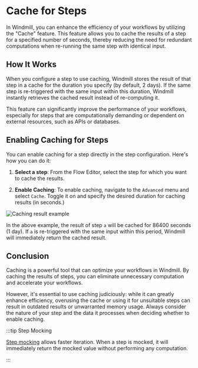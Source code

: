 # Cache for Steps

In Windmill, you can enhance the efficiency of your workflows by utilizing the "Cache" feature. This feature allows you to cache the results of a step for a specified number of seconds, thereby reducing the need for redundant computations when re-running the same step with identical input.

## How It Works

When you configure a step to use caching, Windmill stores the result of that step in a cache for the duration you specify (by default, 2 days). If the same step is re-triggered with the same input within this duration, Windmill instantly retrieves the cached result instead of re-computing it.

This feature can significantly improve the performance of your workflows, especially for steps that are computationally demanding or dependent on external resources, such as APIs or databases.

## Enabling Caching for Steps

You can enable caching for a step directly in the step configuration. Here's how you can do it:

1. **Select a step**: From the Flow Editor, select the step for which you want to cache the results.

2. **Enable Caching**: To enable caching, navigate to the `Advanced` menu and select `Cache`. Toggle it on and specify the desired duration for caching results (in seconds.)

![Caching result example](../assets/flows/cache_steps.gif)

In the above example, the result of step `a` will be cached for 86400 seconds (1 day). If `a` is re-triggered with the same input within this period, Windmill will immediately return the cached result.

## Conclusion

Caching is a powerful tool that can optimize your workflows in Windmill. By caching the results of steps, you can eliminate unnecessary computation and accelerate your workflows.

However, it's essential to use caching judiciously: while it can greatly enhance efficiency, overusing the cache or using it for unsuitable steps can result in outdated results or unwarranted memory usage. Always consider the nature of your step and the data it processes when deciding whether to enable caching.

:::tip Step Mocking

[Step mocking](./5_step_mocking.md) allows faster iteration. When a step is mocked, it will immediately return the mocked value without performing any computation.

:::